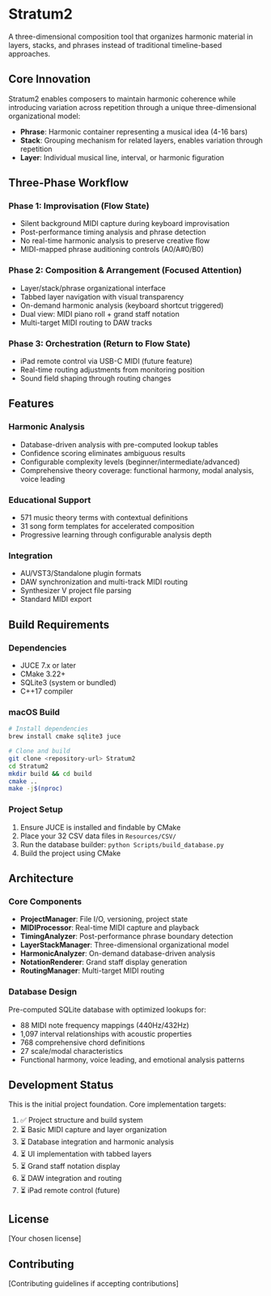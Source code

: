 # Stratum2

A three-dimensional composition tool that organizes harmonic material in layers, stacks, and phrases instead of traditional timeline-based approaches.

## Core Innovation

Stratum2 enables composers to maintain harmonic coherence while introducing variation across repetition through a unique three-dimensional organizational model:

- **Phrase**: Harmonic container representing a musical idea (4-16 bars)
- **Stack**: Grouping mechanism for related layers, enables variation through repetition  
- **Layer**: Individual musical line, interval, or harmonic figuration

## Three-Phase Workflow

### Phase 1: Improvisation (Flow State)
- Silent background MIDI capture during keyboard improvisation
- Post-performance timing analysis and phrase detection
- No real-time harmonic analysis to preserve creative flow
- MIDI-mapped phrase auditioning controls (A0/A#0/B0)

### Phase 2: Composition & Arrangement (Focused Attention)
- Layer/stack/phrase organizational interface
- Tabbed layer navigation with visual transparency
- On-demand harmonic analysis (keyboard shortcut triggered)
- Dual view: MIDI piano roll + grand staff notation
- Multi-target MIDI routing to DAW tracks

### Phase 3: Orchestration (Return to Flow State)
- iPad remote control via USB-C MIDI (future feature)
- Real-time routing adjustments from monitoring position
- Sound field shaping through routing changes

## Features

### Harmonic Analysis
- Database-driven analysis with pre-computed lookup tables
- Confidence scoring eliminates ambiguous results
- Configurable complexity levels (beginner/intermediate/advanced)
- Comprehensive theory coverage: functional harmony, modal analysis, voice leading

### Educational Support
- 571 music theory terms with contextual definitions
- 31 song form templates for accelerated composition
- Progressive learning through configurable analysis depth

### Integration
- AU/VST3/Standalone plugin formats
- DAW synchronization and multi-track MIDI routing
- Synthesizer V project file parsing
- Standard MIDI export

## Build Requirements

### Dependencies
- JUCE 7.x or later
- CMake 3.22+
- SQLite3 (system or bundled)
- C++17 compiler

### macOS Build
```bash
# Install dependencies
brew install cmake sqlite3 juce

# Clone and build
git clone <repository-url> Stratum2
cd Stratum2
mkdir build && cd build
cmake ..
make -j$(nproc)
```

### Project Setup
1. Ensure JUCE is installed and findable by CMake
2. Place your 32 CSV data files in `Resources/CSV/` 
3. Run the database builder: `python Scripts/build_database.py`
4. Build the project using CMake

## Architecture

### Core Components
- **ProjectManager**: File I/O, versioning, project state
- **MIDIProcessor**: Real-time MIDI capture and playback  
- **TimingAnalyzer**: Post-performance phrase boundary detection
- **LayerStackManager**: Three-dimensional organizational model
- **HarmonicAnalyzer**: On-demand database-driven analysis
- **NotationRenderer**: Grand staff display generation
- **RoutingManager**: Multi-target MIDI routing

### Database Design
Pre-computed SQLite database with optimized lookups for:
- 88 MIDI note frequency mappings (440Hz/432Hz)
- 1,097 interval relationships with acoustic properties
- 768 comprehensive chord definitions
- 27 scale/modal characteristics
- Functional harmony, voice leading, and emotional analysis patterns

## Development Status

This is the initial project foundation. Core implementation targets:

1. ✅ Project structure and build system
2. ⏳ Basic MIDI capture and layer organization
3. ⏳ Database integration and harmonic analysis
4. ⏳ UI implementation with tabbed layers
5. ⏳ Grand staff notation display
6. ⏳ DAW integration and routing
7. ⏳ iPad remote control (future)

## License

[Your chosen license]

## Contributing

[Contributing guidelines if accepting contributions]